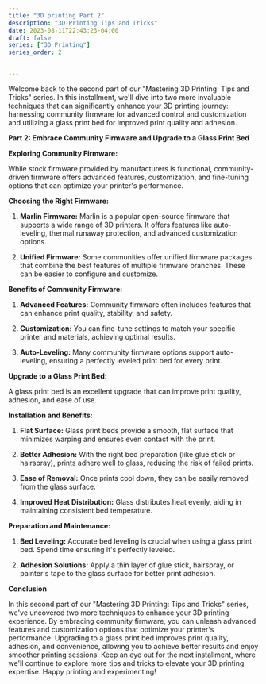 ```yaml
---
title: "3D printing Part 2"
description: "3D Printing Tips and Tricks"
date: 2023-08-11T22:43:23-04:00
draft: false
series: ["3D Printing"]
series_order: 2


---
```


Welcome back to the second part of our "Mastering 3D Printing: Tips and Tricks" series. In this installment, we'll dive into two more invaluable techniques that can significantly enhance your 3D printing journey: harnessing community firmware for advanced control and customization and utilizing a glass print bed for improved print quality and adhesion.

**Part 2: Embrace Community Firmware and Upgrade to a Glass Print Bed**

**Exploring Community Firmware:**

While stock firmware provided by manufacturers is functional, community-driven firmware offers advanced features, customization, and fine-tuning options that can optimize your printer's performance.

**Choosing the Right Firmware:**

1. **Marlin Firmware:** Marlin is a popular open-source firmware that supports a wide range of 3D printers. It offers features like auto-leveling, thermal runaway protection, and advanced customization options.
    
2. **Unified Firmware:** Some communities offer unified firmware packages that combine the best features of multiple firmware branches. These can be easier to configure and customize.
    

**Benefits of Community Firmware:**

1. **Advanced Features:** Community firmware often includes features that can enhance print quality, stability, and safety.
    
2. **Customization:** You can fine-tune settings to match your specific printer and materials, achieving optimal results.
    
3. **Auto-Leveling:** Many community firmware options support auto-leveling, ensuring a perfectly leveled print bed for every print.
    

**Upgrade to a Glass Print Bed:**

A glass print bed is an excellent upgrade that can improve print quality, adhesion, and ease of use.

**Installation and Benefits:**

1. **Flat Surface:** Glass print beds provide a smooth, flat surface that minimizes warping and ensures even contact with the print.
    
2. **Better Adhesion:** With the right bed preparation (like glue stick or hairspray), prints adhere well to glass, reducing the risk of failed prints.
    
3. **Ease of Removal:** Once prints cool down, they can be easily removed from the glass surface.
    
4. **Improved Heat Distribution:** Glass distributes heat evenly, aiding in maintaining consistent bed temperature.
    

**Preparation and Maintenance:**

1. **Bed Leveling:** Accurate bed leveling is crucial when using a glass print bed. Spend time ensuring it's perfectly leveled.
    
2. **Adhesion Solutions:** Apply a thin layer of glue stick, hairspray, or painter's tape to the glass surface for better print adhesion.
    

**Conclusion**

In this second part of our "Mastering 3D Printing: Tips and Tricks" series, we've uncovered two more techniques to enhance your 3D printing experience. By embracing community firmware, you can unleash advanced features and customization options that optimize your printer's performance. Upgrading to a glass print bed improves print quality, adhesion, and convenience, allowing you to achieve better results and enjoy smoother printing sessions. Keep an eye out for the next installment, where we'll continue to explore more tips and tricks to elevate your 3D printing expertise. Happy printing and experimenting!